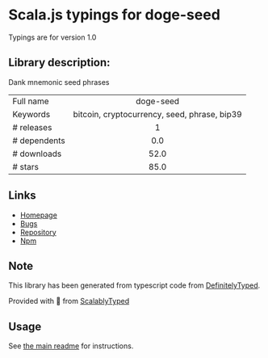 
# Scala.js typings for doge-seed

Typings are for version 1.0

## Library description:
Dank mnemonic seed phrases

|                    |                 |
| ------------------ | :-------------: |
| Full name          | doge-seed |
| Keywords           | bitcoin, cryptocurrency, seed, phrase, bip39 |
| # releases         | 1 |
| # dependents       | 0.0 |
| # downloads        | 52.0 |
| # stars            | 85.0 |

## Links
- [Homepage](https://github.com/lukechilds/doge-seed#readme)
- [Bugs](https://github.com/lukechilds/doge-seed/issues)
- [Repository](https://github.com/lukechilds/doge-seed)
- [Npm](https://www.npmjs.com/package/doge-seed)
    


## Note
This library has been generated from typescript code from [DefinitelyTyped](https://definitelytyped.org).

Provided with :purple_heart: from [ScalablyTyped](https://github.com/oyvindberg/ScalablyTyped)

## Usage
See [the main readme](../../readme.md) for instructions.



